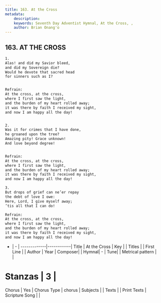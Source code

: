 ```yaml
---
title: 163. At the Cross
metadata:
    description: 
    keywords: Seventh Day Adventist Hymnal, At the Cross, , 
    author: Brian Onang'o
---
```



## 163. AT THE CROSS

```txt
1.
Alas! and did my Savior bleed,
and did my Sovereign die?
Would he devote that sacred head
for sinners such as I?


Refrain:
At the cross, at the cross,
where I first saw the light,
and the burden of my heart rolled away;
it was there by faith I received my sight,
and now I am happy all the day!


2.
Was it for crimes that I have done,
he groaned upon the tree?
Amazing pity! Grace unknown!
And love beyond degree!


Refrain:
At the cross, at the cross,
where I first saw the light,
and the burden of my heart rolled away;
it was there by faith I received my sight,
and now I am happy all the day!

3.
But drops of grief can ne’er repay
the debt of love I owe:
Here, Lord, I give myself away;
’tis all that I can do!

Refrain:
At the cross, at the cross,
where I first saw the light,
and the burden of my heart rolled away;
it was there by faith I received my sight,
and now I am happy all the day!

```

- |   -  |
-------------|------------|
Title | At the Cross |
Key |  |
Titles |  |
First Line |  |
Author | 
Year | 
Composer|  |
Hymnal|  - |
Tune|  |
Metrical pattern | |
# Stanzas | 3 |
Chorus | Yes |
Chorus Type | chorus |
Subjects |  |
Texts |  |
Print Texts | 
Scripture Song |  |
  
